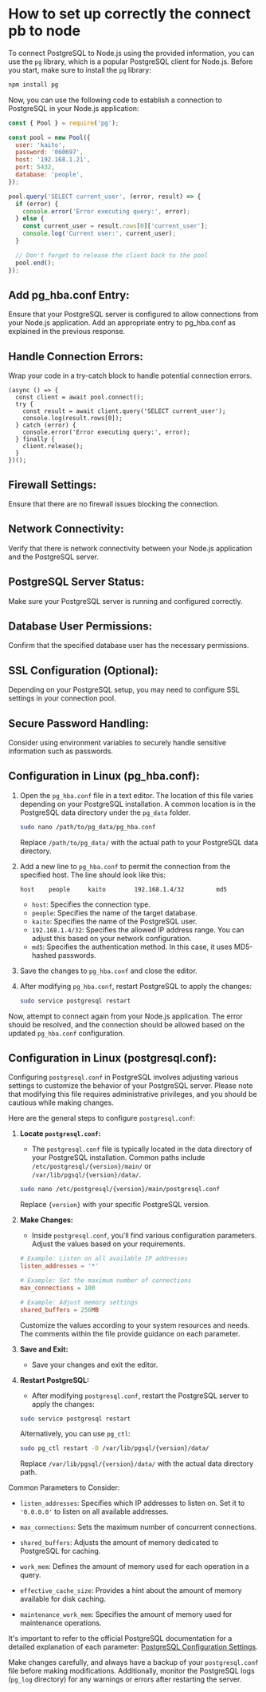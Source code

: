 # How to set up correctly the connect pb to node

To connect PostgreSQL to Node.js using the provided information, you can use the `pg` library, which is a popular PostgreSQL client for Node.js. Before you start, make sure to install the `pg` library:

```bash
npm install pg
```

Now, you can use the following code to establish a connection to PostgreSQL in your Node.js application:

```javascript
const { Pool } = require('pg');

const pool = new Pool({
  user: 'kaito',
  password: '060697',
  host: '192.168.1.21',
  port: 5432,
  database: 'people',
});

pool.query('SELECT current_user', (error, result) => {
  if (error) {
    console.error('Error executing query:', error);
  } else {
    const current_user = result.rows[0]['current_user'];
    console.log('Current user:', current_user);
  }

  // Don't forget to release the client back to the pool
  pool.end();
});
```

## Add pg_hba.conf Entry:

Ensure that your PostgreSQL server is configured to allow connections from your Node.js application. Add an appropriate entry to pg_hba.conf as explained in the previous response.

## Handle Connection Errors:

Wrap your code in a try-catch block to handle potential connection errors.

```
(async () => {
  const client = await pool.connect();
  try {
    const result = await client.query('SELECT current_user');
    console.log(result.rows[0]);
  } catch (error) {
    console.error('Error executing query:', error);
  } finally {
    client.release();
  }
})();
```

## Firewall Settings:

Ensure that there are no firewall issues blocking the connection.
## Network Connectivity:

Verify that there is network connectivity between your Node.js application and the PostgreSQL server.
## PostgreSQL Server Status:

Make sure your PostgreSQL server is running and configured correctly.
## Database User Permissions:

Confirm that the specified database user has the necessary permissions.
## SSL Configuration (Optional):

Depending on your PostgreSQL setup, you may need to configure SSL settings in your connection pool.
## Secure Password Handling:

Consider using environment variables to securely handle sensitive information such as passwords.
## Configuration in Linux (pg_hba.conf):

1. Open the `pg_hba.conf` file in a text editor. The location of this file varies depending on your PostgreSQL installation. A common location is in the PostgreSQL data directory under the `pg_data` folder.

   ```bash
   sudo nano /path/to/pg_data/pg_hba.conf
   ```

   Replace `/path/to/pg_data/` with the actual path to your PostgreSQL data directory.

2. Add a new line to `pg_hba.conf` to permit the connection from the specified host. The line should look like this:

   ```
   host    people     kaito        192.168.1.4/32         md5
   ```

   - `host`: Specifies the connection type.
   - `people`: Specifies the name of the target database.
   - `kaito`: Specifies the name of the PostgreSQL user.
   - `192.168.1.4/32`: Specifies the allowed IP address range. You can adjust this based on your network configuration.
   - `md5`: Specifies the authentication method. In this case, it uses MD5-hashed passwords.

3. Save the changes to `pg_hba.conf` and close the editor.

4. After modifying `pg_hba.conf`, restart PostgreSQL to apply the changes:

   ```bash
   sudo service postgresql restart
   ```

Now, attempt to connect again from your Node.js application. The error should be resolved, and the connection should be allowed based on the updated `pg_hba.conf` configuration.
## Configuration in Linux (postgresql.conf):
Configuring `postgresql.conf` in PostgreSQL involves adjusting various settings to customize the behavior of your PostgreSQL server. Please note that modifying this file requires administrative privileges, and you should be cautious while making changes.

Here are the general steps to configure `postgresql.conf`:

1. **Locate `postgresql.conf`:**
   - The `postgresql.conf` file is typically located in the data directory of your PostgreSQL installation. Common paths include `/etc/postgresql/{version}/main/` or `/var/lib/pgsql/{version}/data/`.

   ```bash
   sudo nano /etc/postgresql/{version}/main/postgresql.conf
   ```

   Replace `{version}` with your specific PostgreSQL version.

2. **Make Changes:**
   - Inside `postgresql.conf`, you'll find various configuration parameters. Adjust the values based on your requirements.

   ```conf
   # Example: Listen on all available IP addresses
   listen_addresses = '*'

   # Example: Set the maximum number of connections
   max_connections = 100

   # Example: Adjust memory settings
   shared_buffers = 256MB
   ```

   Customize the values according to your system resources and needs. The comments within the file provide guidance on each parameter.

3. **Save and Exit:**
   - Save your changes and exit the editor.

4. **Restart PostgreSQL:**
   - After modifying `postgresql.conf`, restart the PostgreSQL server to apply the changes:

   ```bash
   sudo service postgresql restart
   ```

   Alternatively, you can use `pg_ctl`:

   ```bash
   sudo pg_ctl restart -D /var/lib/pgsql/{version}/data/
   ```

   Replace `/var/lib/pgsql/{version}/data/` with the actual data directory path.

Common Parameters to Consider:

- `listen_addresses`: Specifies which IP addresses to listen on. Set it to `'0.0.0.0'` to listen on all available addresses.
  
- `max_connections`: Sets the maximum number of concurrent connections.

- `shared_buffers`: Adjusts the amount of memory dedicated to PostgreSQL for caching.

- `work_mem`: Defines the amount of memory used for each operation in a query.

- `effective_cache_size`: Provides a hint about the amount of memory available for disk caching.

- `maintenance_work_mem`: Specifies the amount of memory used for maintenance operations.

It's important to refer to the official PostgreSQL documentation for a detailed explanation of each parameter: [PostgreSQL Configuration Settings](https://www.postgresql.org/docs/current/runtime-config.html).

Make changes carefully, and always have a backup of your `postgresql.conf` file before making modifications. Additionally, monitor the PostgreSQL logs (`pg_log` directory) for any warnings or errors after restarting the server.